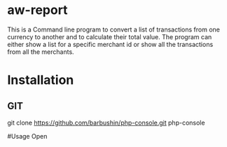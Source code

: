 # aw-report
This is a Command line program to convert a list of transactions from one currency to another and to calculate their total value. The program can either show a list for a specific merchant id or show all the transactions from all the merchants.

# Installation

## GIT

git clone https://github.com/barbushin/php-console.git php-console


#Usage
Open  
